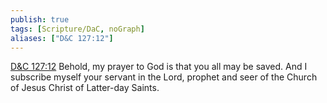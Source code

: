 ```yaml
---
publish: true
tags: [Scripture/DaC, noGraph]
aliases: ["D&C 127:12"]
---
```

[D&C 127:12](https://churchofjesuschrist.org/study/scriptures/dc-testament/dc/127?lang=eng&id=p12#p12) Behold, my prayer to God is that you all may be saved. And I subscribe myself your servant in the Lord, prophet and seer of the Church of Jesus Christ of Latter-day Saints.





